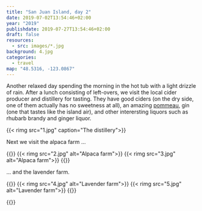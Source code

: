 ```yaml
---
title: "San Juan Island, day 2"
date: 2019-07-02T13:54:46+02:00
year: "2019"
publishdate: 2019-07-27T13:54:46+02:00
draft: false
resources:
  - src: images/*.jpg
background: 4.jpg
categories:
  - travel
map: "48.5316, -123.0867"
---
```


Another relaxed day spending the morning in the hot tub with a light drizzle of
rain. After a lunch consisting of left-overs, we visit the local cider producer
and distillery for tasting. They have good ciders (on the dry side, one of them
actually has no sweetness at all), an amazing
[pommeau](https://en.wikipedia.org/wiki/Pommeau), gin (one that tastes like the
island air), and other interersting liquors such as rhubarb brandy and ginger
liquor.

{{< rimg src="1.jpg" caption="The distillery">}}

Next we visit the alpaca farm …

{{<gallery>}}
{{< rimg src="2.jpg" alt="Alpaca farm">}}
{{< rimg src="3.jpg" alt="Alpaca farm">}}
{{</gallery>}}

… and the lavender farm.

{{<gallery>}}
{{< rimg src="4.jpg" alt="Lavender farm">}}
{{< rimg src="5.jpg" alt="Lavender farm">}}
{{</gallery>}}

{{<nextday>}}
